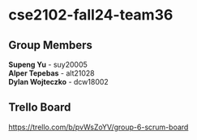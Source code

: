 # cse2102-fall24-team36


## Group Members

**Supeng Yu**       - suy20005  
**Alper Tepebas**   - alt21028  
**Dylan Wojteczko** - dcw18002  

## Trello Board
https://trello.com/b/pvWsZoYV/group-6-scrum-board

